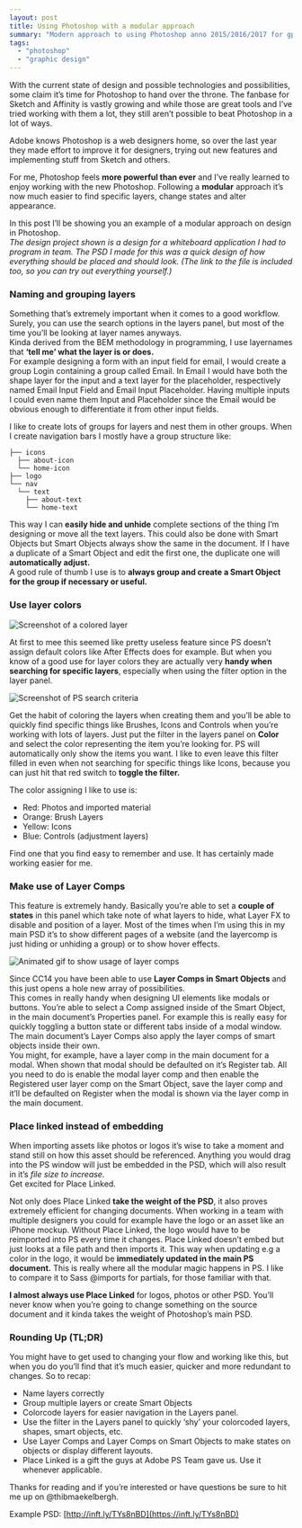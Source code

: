 ```yaml
---
layout: post
title: Using Photoshop with a modular approach
summary: "Modern approach to using Photoshop anno 2015/2016/2017 for gprahic design (when you really should use Sketch)"
tags:
  - "photoshop"
  - "graphic design"
---
```


With the current state of design and possible technologies and possibilities, some claim it’s time for Photoshop to hand over the throne. The fanbase for Sketch and Affinity is vastly growing and while those are great tools and I’ve tried working with them a lot, they still aren’t possible to beat Photoshop in a lot of ways.

Adobe knows Photoshop is a web designers home, so over the last year they made effort to improve it for designers, trying out new features and implementing stuff from Sketch and others.

For me, Photoshop feels **more powerful than ever** and I’ve really learned to enjoy working with the new Photoshop. Following a **modular** approach it’s now much easier to find specific layers, change states and alter appearance.

In this post I’ll be showing you an example of a modular approach on design in Photoshop.  
*The design project shown is a design for a whiteboard application I had to program in team. The PSD I made for this was a quick design of how everything should be placed and should look. (The link to the file is included too, so you can try out everything yourself.)*

### Naming and grouping layers
Something that’s extremely important when it comes to a good workflow. Surely, you can use the search options in the layers panel, but most of the time you’ll be looking at layer names anyways.  
Kinda derived from the BEM methodology in programming, I use layernames that **‘tell me’ what the layer is or does.**  
For example designing a form with an input field for email, I would create a group Login containing a group called Email. In Email I would have both the shape layer for the input and a text layer for the placeholder, respectively named Email Input Field and Email Input Placeholder. Having multiple inputs I could even name them Input and Placeholder since the Email would be obvious enough to differentiate it from other input fields.

I like to create lots of groups for layers and nest them in other groups. When I create navigation bars I mostly have a group structure like:

```console
├── icons
  ├── about-icon
  └── home-icon
├── logo
└── nav
  └── text
    ├── about-text
    └── home-text
```

This way I can **easily hide and unhide** complete sections of the thing I’m designing or move all the text layers. This could also be done with Smart Objects but Smart Objects always show the same in the document. If I have a duplicate of a Smart Object and edit the first one, the duplicate one will **automatically adjust.**  
A good rule of thumb I use is to **always group and create a Smart Object for the group if necessary or useful.**

### Use layer colors

![Screenshot of a colored layer](https://imgur.com/mMGLccB.png)

At first to mee this seemed like pretty useless feature since PS doesn’t assign default colors like After Effects does for example. But when you know of a good use for layer colors they are actually very **handy when searching for specific layers**, especially when using the filter option in the layer panel.

![Screenshot of PS search criteria](https://imgur.com/HzGzY5t.png)

Get the habit of coloring the layers when creating them and you’ll be able to quickly find specific things like Brushes, Icons and Controls when you’re working with lots of layers. Just put the filter in the layers panel on **Color** and select the color representing the item you’re looking for. PS will automatically only show the items you want. I like to even leave this filter filled in even when not searching for specific things like Icons, because you can just hit that red switch to **toggle the filter.**

The color assigning I like to use is:

- Red: Photos and imported material
- Orange: Brush Layers
- Yellow: Icons
- Blue: Controls (adjustment layers)

Find one that you find easy to remember and use. It has certainly made working easier for me.

### Make use of Layer Comps

This feature is extremely handy. Basically you’re able to set a **couple of states** in this panel which take note of what layers to hide, what Layer FX to disable and position of a layer. Most of the times when I’m using this in my main PSD it’s to show different pages of a website (and the layercomp is just hiding or unhiding a group) or to show hover effects.

![Animated gif to show usage of layer comps](https://i.giphy.com/5xaOcLtqMcjX6SAjGXC.gif)

Since CC14 you have been able to use **Layer Comps in Smart Objects** and this just opens a hole new array of possibilities.  
This comes in really handy when designing UI elements like modals or buttons. You’re able to select a Comp assigned inside of the Smart Object, in the main document’s Properties panel. For example this is really easy for quickly toggling a button state or different tabs inside of a modal window.  
The main document’s Layer Comps also apply the layer comps of smart objects inside their own.  
You might, for example, have a layer comp in the main document for a modal. When shown that modal should be defaulted on it’s Register tab. All you need to do is enable the modal layer comp and then enable the Registered user layer comp on the Smart Object, save the layer comp and it’ll be defaulted on Register when the modal is shown via the layer comp in the main document.

### Place linked instead of embedding

When importing assets like photos or logos it’s wise to take a moment and stand still on how this asset should be referenced. Anything you would drag into the PS window will just be embedded in the PSD, which will also result in it’s *file size to increase.*  
Get excited for Place Linked.

Not only does Place Linked **take the weight of the PSD**, it also proves extremely efficient for changing documents. When working in a team with multiple designers you could for example have the logo or an asset like an iPhone mockup. Without Place Linked, the logo would have to be reimported into PS every time it changes. Place Linked doesn’t embed but just looks at a file path and then imports it. This way when updating e.g a color in the logo, it would be **immediately updated in the main PS document.** This is really where all the modular magic happens in PS. I like to compare it to Sass @imports for partials, for those familiar with that.

**I almost always use Place Linked** for logos, photos or other PSD. You’ll never know when you’re going to change something on the source document and it kinda takes the weight of Photoshop’s main PSD.

### Rounding Up (TL;DR)

You might have to get used to changing your flow and working like this, but when you do you’ll find that it’s much easier, quicker and more redundant to changes. So to recap:

- Name layers correctly
- Group multiple layers or create Smart Objects
- Colorcode layers for easier navigation in the Layers panel.
- Use the filter in the Layers panel to quickly ‘shy’ your colorcoded layers, shapes, smart objects, etc.
- Use Layer Comps and Layer Comps on Smart Objects to make states on objects or  display different layouts.
- Place Linked is a gift the guys at Adobe PS Team gave us. Use it whenever  applicable.

Thanks for reading and if you’re interested or have questions be sure to hit me up on @thibmaekelbergh.

Example PSD: [http://inft.ly/TYs8nBD](https://inft.ly/TYs8nBD)
